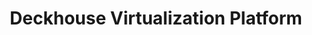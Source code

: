 ---
title: "Deckhouse Virtualization Platform"
permalink: ru/virtualization-platform/documentation/user/snapshots.html
lang: ru
---